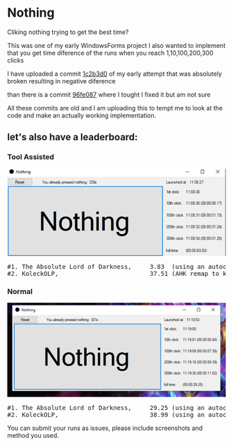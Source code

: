 # Nothing
Cliking nothing trying to get the best time?

This was one of my early WindowsForms project
I also wanted to implement that you get time diference of the runs when you reach 1,10,100,200,300 clicks

I have uploaded a commit [1c2b3d0](https://github.com/KoleckOLP/Nothing/commit/1c2b3d0900078cb5323936489555e4d5daed385d) of my early attempt that was absolutely broken resulting in negative diference

than there is a commit [96fe087](https://github.com/KoleckOLP/Nothing/commit/96fe08718c753007be8a91ad441490b9944a1e67) where I tought I fixed it but am not sure

All these commits are old and I am uploading this to tempt me to look at the code and make an actually working implementation.

<h2>let's also have a leaderboard:</h2>
<h3>Tool Assisted</h3>

![TAS WR holder](leaderboard/TALoD_3.83.png)

<pre>
#1. The Absolute Lord of Darkness,     3.83  (using an autoclickers, version 1.1.1.0 unrelesed)
#2. KoleckOLP,                         37.51 (AHK remap to keyboard, version 1.0.0.0)
</pre>
<h3>Normal</h3>

![WR holder](leaderboard/TALoD_29.25.png)

<pre>
#1. The Absolute Lord of Darkness,     29.25 (using an autoclickers, version 1.1.1.0 unrelesed)
#2. KoleckOLP,                         38.99 (using an autoclickers, version 1.1.1.0 unrelesed)
</pre>

You can submit your runs as issues, please include screenshots and method you used.